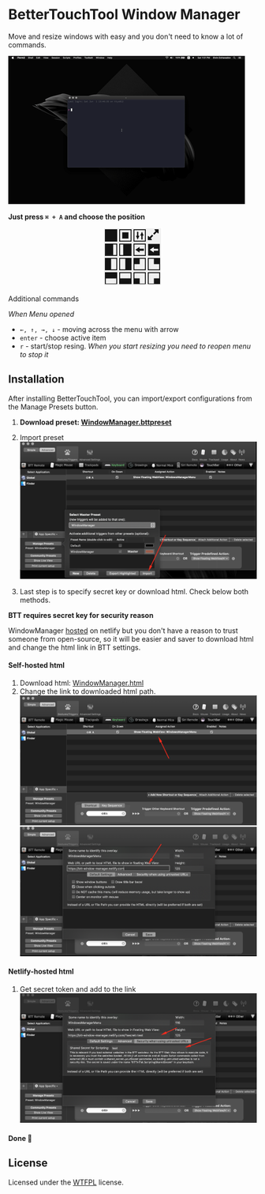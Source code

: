 # BetterTouchTool Window Manager

Move and resize windows with easy and you don't need to know a lot of commands.

![Window manager preview](img/preview.gif)  

**Just press `⌘ + A` and choose the position**

<center>
<img src='img/menu.png' />
</center>


Additional commands

*When Menu opened*

* `←, ↑, →, ↓` - moving across the menu with arrow
* `enter` - choose active item
* `r` - start/stop resing.
*When you start resizing you need to reopen menu to stop it*

## Installation

After installing BetterTouchTool, you can import/export configurations from the Manage Presets button.

1. **Download preset: [WindowManager.bttpreset](WindowManager.bttpreset)**

2. Import preset
![Screenshot](img/import.png)

3. Last step is to specify secret key or download html. Check below both methods.

**BTT requires secret key for security reason**

WindowManager [hosted](https://btt-window-manager.netlify.com/) on netlify but you don't have a reason to trust someone from open-source, so it will be easier and saver to download html and change the html link in BTT settings.


#### Self-hosted html
1. Download html: [WindowManager.html](WindowManager.html)
2. Change the link to downloaded html path.
![Screenshot](img/find-webview.png)
![Screenshot](img/change-link.png)

#### Netlify-hosted html

1. Get secret token and add to the link
![Screenshot](img/secret.png)


#### Done 🤟

## License

Licensed under the [WTFPL](http://www.wtfpl.net/) license.